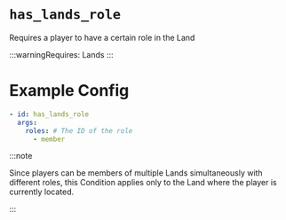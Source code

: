 # `has_lands_role`

Requires a player to have a certain role in the Land

:::warningRequires:
Lands
:::
# Example Config
```yaml
- id: has_lands_role
  args:
    roles: # The ID of the role
      - member
```

:::note  
  
Since players can be members of multiple Lands simultaneously with different roles, this Condition applies only to the Land where the player is currently located.

:::